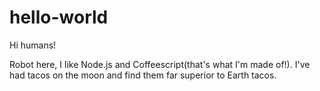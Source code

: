 # hello-world

Hi humans!

Robot here, I like Node.js and Coffeescript(that's what I'm made of!).
I've had tacos on the moon and find them far superior to Earth tacos.
